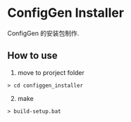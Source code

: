 # ConfigGen Installer

ConfigGen 的安装包制作.

## How to use

1. move to prorject folder

```
> cd configgen_installer
```

2. make

```
> build-setup.bat
```
